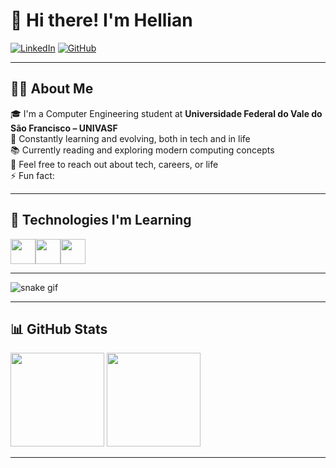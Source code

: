 # 👋 Hi there! I'm Hellian
[![LinkedIn](https://img.shields.io/badge/-LinkedIn-blue?style=flat-square&logo=linkedin&logoColor=white&link=https://www.linkedin.com/in/hellianpeixinho/)](https://www.linkedin.com/in/hellianpeixinho/)
[![GitHub](https://img.shields.io/badge/-GitHub-black?style=flat-square&logo=github&logoColor=white&link=https://github.com/HellianP)](https://github.com/HellianP)

---

## 🧑‍💻 About Me

🎓 I'm a Computer Engineering student at **Universidade Federal do Vale do São Francisco – UNIVASF**  
📘 Constantly learning and evolving, both in tech and in life  
📚 Currently reading and exploring modern computing concepts  
💬 Feel free to reach out about tech, careers, or life  
⚡ Fun fact: 

---

## 🚀 Technologies I'm Learning

<img src="https://cdn.jsdelivr.net/gh/devicons/devicon/icons/html5/html5-original-wordmark.svg" width="40" height="40"/><img src="https://cdn.jsdelivr.net/gh/devicons/devicon/icons/css3/css3-original-wordmark.svg" width="40" height="40"/><img src="https://cdn.jsdelivr.net/gh/devicons/devicon/icons/python/python-original-wordmark.svg" width="40" height="40"/>

---

![snake gif](https://github.com/HellianP/HellianP/blob/output/github-contribution-grid-snake.svg)


---


## 📊 GitHub Stats

<div>
  <img height="150em" loading="lazy" src="https://github-readme-stats.vercel.app/api/top-langs/?username=HellianP&layout=compact&langs_count=7&theme=dracula"/>
  <img height="150em" loading="lazy" src="https://github-readme-stats.vercel.app/api?username=HellianP&show_icons=true&theme=dracula&include_all_commits=true&count_private=true"/>
</div>

---

